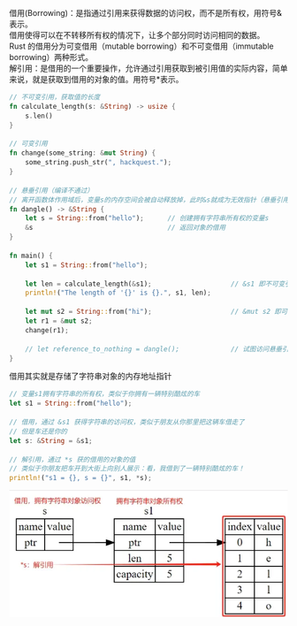 借用(Borrowing)：是指通过引用来获得数据的访问权，而不是所有权，用符号&表示。  
借用使得可以在不转移所有权的情况下，让多个部分同时访问相同的数据。  
Rust 的借用分为可变借用（mutable borrowing）和不可变借用（immutable borrowing）两种形式。  
解引用：是借用的一个重要操作，允许通过引用获取到被引用值的实际内容，简单来说，就是获取到借用的对象的值。用符号*表示。  

```rust
// 不可变引用，获取值的长度
fn calculate_length(s: &String) -> usize {
    s.len()
}

// 可变引用
fn change(some_string: &mut String) {
    some_string.push_str(", hackquest.");
}

// 悬垂引用（编译不通过）
// 离开函数体作用域后，变量s的内存空间会被自动释放掉，此时&s就成为无效指针（悬垂引用），因此会编译失败
fn dangle() -> &String {
    let s = String::from("hello");      // 创建拥有字符串所有权的变量s
    &s                                  // 返回对象的借用
} 

fn main() {
    let s1 = String::from("hello");

    let len = calculate_length(&s1);                    // &s1 即不可变引用（默认），也就是在函数中我们只能读取对象，而不能修改对象
    println!("The length of '{}' is {}.", s1, len);

    let mut s2 = String::from("hi");                    // &mut s2 即可变引用，所以 change 函数可以修改该值
    let r1 = &mut s2;
    change(r1);

    // let reference_to_nothing = dangle();             // 试图访问悬垂引用的对象，编译失败
}
```

借用其实就是存储了字符串对象的内存地址指针
```rust
// 变量s1拥有字符串的所有权，类似于你拥有一辆特别酷炫的车
let s1 = String::from("hello");

// 借用，通过 &s1 获得字符串的访问权，类似于朋友从你那里把这辆车借走了
// 但是车还是你的
let s: &String = &s1;

// 解引用，通过 *s 获的借用的对象的值
// 类似于你朋友把车开到大街上向别人展示：看，我借到了一辆特别酷炫的车！
println!("s1 = {}, s = {}", s1, *s);
```

![alt text](../images/reference_3.png)
